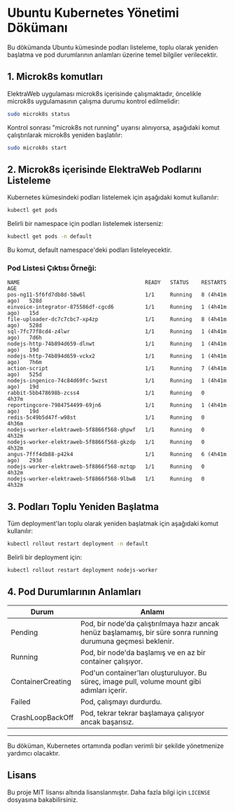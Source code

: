 # Ubuntu Kubernetes Yönetimi Dökümanı

Bu dökümanda Ubuntu kümesinde podları listeleme, toplu olarak yeniden başlatma ve pod durumlarının anlamları üzerine temel bilgiler verilecektir. 

## 1. Microk8s komutları
ElektraWeb uygulaması microk8s içerisinde çalışmaktadır, öncelikle microk8s uygulamasının çalışma durumu kontrol edilmelidir:
```bash
sudo microk8s status
```
Kontrol sonrası "microk8s not running" uyarısı alınıyorsa, aşağıdaki komut çalıştırılarak microk8s yeniden başlatılır:
```bash
sudo microk8s start
```
## 2. Microk8s içerisinde ElektraWeb Podlarını Listeleme
Kubernetes kümesindeki podları listelemek için aşağıdaki komut kullanılır:
```bash
kubectl get pods
```
Belirli bir namespace için podları listelemek isterseniz:
```bash
kubectl get pods -n default
```
Bu komut, default namespace'deki podları listeleyecektir. 

### Pod Listesi Çıktısı Örneği:
```
NAME                                        READY   STATUS    RESTARTS        AGE
pos-ng11-5f6fd7db8d-58w6l                   1/1     Running   8 (4h41m ago)   528d
einvoice-integrator-875586df-cgcd6          1/1     Running   1 (4h41m ago)   15d
file-uploader-dc7c7cbc7-xp4zp               1/1     Running   8 (4h41m ago)   528d
sql-7fc77f8cd4-z4lwr                        1/1     Running   1 (4h41m ago)   7d6h
nodejs-http-74b894d659-dlnwt                1/1     Running   1 (4h41m ago)   19d
nodejs-http-74b894d659-vckx2                1/1     Running   1 (4h41m ago)   7h6m
action-script                               1/1     Running   7 (4h41m ago)   525d
nodejs-ingenico-74c84d69fc-5wzst            1/1     Running   1 (4h41m ago)   19d
rabbit-5bb478698b-zcss4                     1/1     Running   0               4h37m
reportingcore-7984754499-69jn6              1/1     Running   1 (4h41m ago)   19d
redis-5c49b5d47f-w98st                      1/1     Running   0               4h36m
nodejs-worker-elektraweb-5f8866f568-ghpwf   1/1     Running   0               4h32m
nodejs-worker-elektraweb-5f8866f568-gkzdp   1/1     Running   0               4h32m
angus-7fff4db88-p42k4                       1/1     Running   6 (4h41m ago)   293d
nodejs-worker-elektraweb-5f8866f568-mztqp   1/1     Running   0               4h32m
nodejs-worker-elektraweb-5f8866f568-9lbw8   1/1     Running   0               4h32m
```

## 3. Podları Toplu Yeniden Başlatma
Tüm deployment'ları toplu olarak yeniden başlatmak için aşağıdaki komut kullanılır:

```bash
kubectl rollout restart deployment -n default
```
Belirli bir deployment için:
```bash
kubectl rollout restart deployment nodejs-worker
```

## 4. Pod Durumlarının Anlamları

| Durum      | Anlamı                                      |
|------------|----------------------------------------------|
| Pending    | Pod, bir node'da çalıştırılmaya hazır ancak henüz başlamamış, bir süre sonra running durumuna geçmesi beklenir. |
| Running    | Pod, bir node'da başlamış ve en az bir container çalışıyor. |
| ContainerCreating | Pod'un container'ları oluşturuluyor. Bu süreç, image pull, volume mount gibi adımları içerir. |
| Failed     | Pod, çalışmayı durdurdu.        |
| CrashLoopBackOff | Pod, tekrar tekrar başlamaya çalışıyor ancak başarısız. |

---

Bu döküman, Kubernetes ortamında podları verimli bir şekilde yönetmenize yardımcı olacaktır. 

## Lisans
Bu proje MIT lisansı altında lisanslanmıştır. Daha fazla bilgi için `LICENSE` dosyasına bakabilirsiniz.

